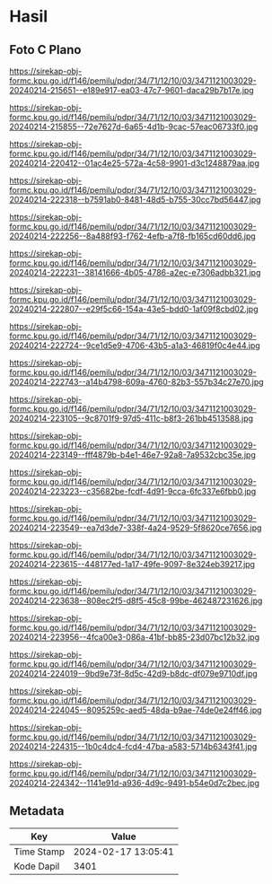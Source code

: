 # Hasil

## Foto C Plano

https://sirekap-obj-formc.kpu.go.id/f146/pemilu/pdpr/34/71/12/10/03/3471121003029-20240214-215651--e189e917-ea03-47c7-9601-daca29b7b17e.jpg

https://sirekap-obj-formc.kpu.go.id/f146/pemilu/pdpr/34/71/12/10/03/3471121003029-20240214-215855--72e7627d-6a65-4d1b-9cac-57eac06733f0.jpg

https://sirekap-obj-formc.kpu.go.id/f146/pemilu/pdpr/34/71/12/10/03/3471121003029-20240214-220412--01ac4e25-572a-4c58-9901-d3c1248879aa.jpg

https://sirekap-obj-formc.kpu.go.id/f146/pemilu/pdpr/34/71/12/10/03/3471121003029-20240214-222318--b7591ab0-8481-48d5-b755-30cc7bd56447.jpg

https://sirekap-obj-formc.kpu.go.id/f146/pemilu/pdpr/34/71/12/10/03/3471121003029-20240214-222256--8a488f93-f762-4efb-a7f8-fb165cd60dd6.jpg

https://sirekap-obj-formc.kpu.go.id/f146/pemilu/pdpr/34/71/12/10/03/3471121003029-20240214-222231--38141666-4b05-4786-a2ec-e7306adbb321.jpg

https://sirekap-obj-formc.kpu.go.id/f146/pemilu/pdpr/34/71/12/10/03/3471121003029-20240214-222807--e29f5c66-154a-43e5-bdd0-1af09f8cbd02.jpg

https://sirekap-obj-formc.kpu.go.id/f146/pemilu/pdpr/34/71/12/10/03/3471121003029-20240214-222724--9ce1d5e9-4706-43b5-a1a3-46819f0c4e44.jpg

https://sirekap-obj-formc.kpu.go.id/f146/pemilu/pdpr/34/71/12/10/03/3471121003029-20240214-222743--a14b4798-609a-4760-82b3-557b34c27e70.jpg

https://sirekap-obj-formc.kpu.go.id/f146/pemilu/pdpr/34/71/12/10/03/3471121003029-20240214-223105--9c8701f9-97d5-411c-b8f3-261bb4513588.jpg

https://sirekap-obj-formc.kpu.go.id/f146/pemilu/pdpr/34/71/12/10/03/3471121003029-20240214-223149--fff4879b-b4e1-46e7-92a8-7a9532cbc35e.jpg

https://sirekap-obj-formc.kpu.go.id/f146/pemilu/pdpr/34/71/12/10/03/3471121003029-20240214-223223--c35682be-fcdf-4d91-9cca-6fc337e6fbb0.jpg

https://sirekap-obj-formc.kpu.go.id/f146/pemilu/pdpr/34/71/12/10/03/3471121003029-20240214-223549--ea7d3de7-338f-4a24-9529-5f8620ce7656.jpg

https://sirekap-obj-formc.kpu.go.id/f146/pemilu/pdpr/34/71/12/10/03/3471121003029-20240214-223615--448177ed-1a17-49fe-9097-8e324eb39217.jpg

https://sirekap-obj-formc.kpu.go.id/f146/pemilu/pdpr/34/71/12/10/03/3471121003029-20240214-223638--808ec2f5-d8f5-45c8-99be-462487231626.jpg

https://sirekap-obj-formc.kpu.go.id/f146/pemilu/pdpr/34/71/12/10/03/3471121003029-20240214-223956--4fca00e3-086a-41bf-bb85-23d07bc12b32.jpg

https://sirekap-obj-formc.kpu.go.id/f146/pemilu/pdpr/34/71/12/10/03/3471121003029-20240214-224019--9bd9e73f-8d5c-42d9-b8dc-df079e9710df.jpg

https://sirekap-obj-formc.kpu.go.id/f146/pemilu/pdpr/34/71/12/10/03/3471121003029-20240214-224045--8095259c-aed5-48da-b9ae-74de0e24ff46.jpg

https://sirekap-obj-formc.kpu.go.id/f146/pemilu/pdpr/34/71/12/10/03/3471121003029-20240214-224315--1b0c4dc4-fcd4-47ba-a583-5714b6343f41.jpg

https://sirekap-obj-formc.kpu.go.id/f146/pemilu/pdpr/34/71/12/10/03/3471121003029-20240214-224342--1141e91d-a936-4d9c-9491-b54e0d7c2bec.jpg


## Metadata

| Key        | Value               |
| ---------- | ------------------- |
| Time Stamp | 2024-02-17 13:05:41 |
| Kode Dapil | 3401                |



